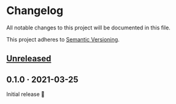 # Changelog

All notable changes to this project will be documented in this file.

This project adheres to [Semantic Versioning](https://semver.org/spec/v2.0.0.html).

<!-- Template:
## [NEW](https://github.com/JonasWanke/debug_overlay/compare/vOLD...vNEW) · 2020-xx-xx
### 🎉 New Features
### ⚡ Changes
### 🐛 Bug Fixes
### 📜 Documentation updates
### 🏗 Refactoring
### 📦 Build & CI
-->

## [Unreleased](https://github.com/JonasWanke/debug_overlay/compare/v0.1.0...master)


## 0.1.0 · 2021-03-25

Initial release 🎉
